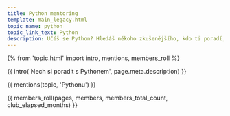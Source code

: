 ```yaml
---
title: Python mentoring
template: main_legacy.html
topic_name: python
topic_link_text: Python
description: Učíš se Python? Hledáš někoho zkušenějšího, kdo ti poradí, když se zasekneš? Kdo ti ukáže správné postupy a nasměruje tě na kvalitní návody nebo kurzy?
---
```

{% from 'topic.html' import intro, mentions, members_roll %}

{{ intro('Nech si poradit s Pythonem', page.meta.description) }}

{{ mentions(topic, 'Pythonu') }}

{{ members_roll(pages, members, members_total_count, club_elapsed_months) }}
